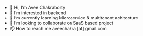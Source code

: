 - 👋 Hi, I’m Avee Chakraborty
- 👀 I’m interested in backend 
- 🌱 I’m currently learning Microservice & multitenant achitecture
- 💞️ I’m looking to collaborate on SaaS based project
- 📫 How to reach me aveechakra [at] gmail.com

<!---
avee-esquire/avee-esquire is a ✨ special ✨ repository because its `README.md` (this file) appears on your GitHub profile.
You can click the Preview link to take a look at your changes.
--->
